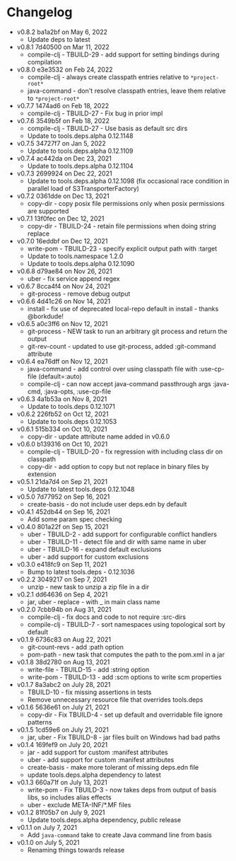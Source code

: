 Changelog
===========

* v0.8.2 ba1a2bf on May 6, 2022
  * Update deps to latest
* v0.8.1 7d40500 on Mar 11, 2022
  * compile-clj - TBUILD-29 - add support for setting bindings during compilation 
* v0.8.0 e3e3532 on Feb 24, 2022
  * compile-clj - always create classpath entries relative to `*project-root*`
  * java-command - don't resolve classpath entries, leave them relative to `*project-root*`
* v0.7.7 1474ad6 on Feb 18, 2022
  * compile-clj - TBUILD-27 - Fix bug in prior impl
* v0.7.6 3549b5f on Feb 18, 2022
  * compile-clj - TBUILD-27 - Use basis as default src dirs
  * Update to tools.deps.alpha 0.12.1148
* v0.7.5 34727f7 on Jan 5, 2022
  * Update to tools.deps.alpha 0.12.1109
* v0.7.4 ac442da on Dec 23, 2021
  * Update to tools.deps.alpha 0.12.1104
* v0.7.3 2699924 on Dec 22, 2021
  * Update to tools.deps.alpha 0.12.1098 (fix occasional race condition in parallel load of S3TransporterFactory)
* v0.7.2 0361dde on Dec 13, 2021
  * copy-dir - copy posix file permissions only when posix permissions are supported
* v0.7.1 13f0fec on Dec 12, 2021
  * copy-dir - TBUILD-24 - retain file permissions when doing string replace
* v0.7.0 16eddbf on Dec 12, 2021
  * write-pom - TBUILD-23 - specify explicit output path with :target
  * Update to tools.namespace 1.2.0
  * Update to tools.deps.alpha 0.12.1090
* v0.6.8 d79ae84 on Nov 26, 2021
  * uber - fix service append regex
* v0.6.7 8cca4f4 on Nov 24, 2021
  * git-process - remove debug output
* v0.6.6 4d41c26 on Nov 14, 2021
  * install - fix use of deprecated local-repo default in install - thanks @borkdude!
* v0.6.5 a0c3ff6 on Nov 12, 2021
  * git-process - NEW task to run an arbitrary git process and return the output
  * git-rev-count - updated to use git-process, added :git-command attribute
* v0.6.4 ea76dff on Nov 12, 2021
  * java-command - add control over using classpath file with :use-cp-file (default=:auto)
  * compile-clj - can now accept java-command passthrough args :java-cmd, :java-opts, :use-cp-file
* v0.6.3 4a1b53a on Nov 8, 2021
  * Update to tools.deps 0.12.1071
* v0.6.2 226fb52 on Oct 12, 2021
  * Update to tools.deps 0.12.1053
* v0.6.1 515b334 on Oct 10, 2021
  * copy-dir - update attribute name added in v0.6.0
* v0.6.0 b139316 on Oct 10, 2021
  * compile-clj - TBUILD-20 - fix regression with including class dir on classpath
  * copy-dir - add option to copy but not replace in binary files by extension
* v0.5.1 21da7d4 on Sep 21, 2021
  * Update to latest tools.deps 0.12.1048
* v0.5.0 7d77952 on Sep 16, 2021
  * create-basis - do not include user deps.edn by default
* v0.4.1 452db44 on Sep 16, 2021
  * Add some param spec checking
* v0.4.0 801a22f on Sep 15, 2021
  * uber - TBUILD-2 - add support for configurable conflict handlers
  * uber - TBUILD-11 - detect file and dir with same name in uber
  * uber - TBUILD-16 - expand default exclusions
  * uber - add support for custom exclusions
* v0.3.0 e418fc9 on Sep 11, 2021
  * Bump to latest tools.deps - 0.12.1036
* v0.2.2 3049217 on Sep 7, 2021
  * unzip - new task to unzip a zip file in a dir
* v0.2.1 dd64636 on Sep 4, 2021
  * jar, uber - replace - with _ in main class name
* v0.2.0 7cbb94b on Aug 31, 2021
  * compile-clj - fix docs and code to not require :src-dirs
  * compile-clj - TBUILD-7 - sort namespaces using topological sort by default
* v0.1.9 6736c83 on Aug 22, 2021
  * git-count-revs - add :path option
  * pom-path - new task that computes the path to the pom.xml in a jar
* v0.1.8 38d2780 on Aug 13, 2021
  * write-file - TBUILD-15 - add :string option 
  * write-pom - TBUILD-13 - add :scm options to write scm properties
* v0.1.7 8a3abc2 on July 28, 2021
  * TBUILD-10 - fix missing assertions in tests
  * Remove unnecessary resource file that overrides tools.deps
* v0.1.6 5636e61 on July 21, 2021
  * copy-dir - Fix TBUILD-4 - set up default and overridable file ignore patterns
* v0.1.5 1cd59e6 on July 21, 2021
  * jar, uber - Fix TBUILD-8 - jar files built on Windows had bad paths
* v0.1.4 169fef9 on July 20, 2021
  * jar - add support for custom :manifest attributes
  * uber - add support for custom :manifest attributes
  * create-basis - make more tolerant of missing deps.edn file
  * update tools.deps.alpha dependency to latest
* v0.1.3 660a71f on July 13, 2021
  * write-pom - Fix TBUILD-3 - now takes deps from output of basis libs, so includes alias effects
  * uber - exclude META-INF/\*.MF files
* v0.1.2 81f05b7 on July 9, 2021
  * Update tools.deps.alpha dependency, public release
* v0.1.1 on July 7, 2021
  * Add `java-command` take to create Java command line from basis
* v0.1.0 on July 5, 2021
  * Renaming things towards release
